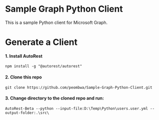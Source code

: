 # Sample Graph Python Client
This is a sample Python client for Microsoft Graph. 

# Generate a Client
#### 1. Install AutoRest
    npm install -g "@autorest/autorest"
#### 2. Clone this repo
    git clone https://github.com/peombwa/Sample-Graph-Python-Client.git
#### 3. Change directory to the cloned repo and run:
    AutoRest-Beta --python --input-file:D:\Temp\Python\users.user.yml --output-folder:.\src\
